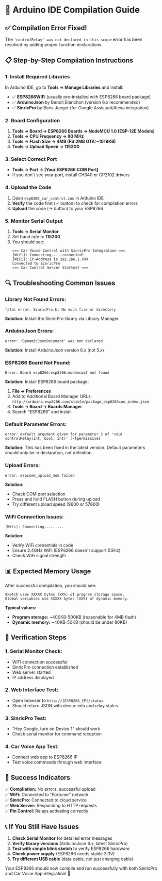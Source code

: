 # 🔧 Arduino IDE Compilation Guide

## ✅ **Compilation Error Fixed!**

The `'controlRelay' was not declared in this scope` error has been resolved by adding proper function declarations.

## 📋 **Step-by-Step Compilation Instructions**

### **1. Install Required Libraries**
In Arduino IDE, go to **Tools → Manage Libraries** and install:

- ✅ **ESP8266WiFi** (usually pre-installed with ESP8266 board package)
- ✅ **ArduinoJson** by Benoit Blanchon (version 6.x recommended)
- ✅ **SinricPro** by Boris Jaeger (for Google Assistant/Alexa integration)

### **2. Board Configuration**
1. **Tools → Board → ESP8266 Boards → NodeMCU 1.0 (ESP-12E Module)**
2. **Tools → CPU Frequency → 80 MHz**
3. **Tools → Flash Size → 4MB (FS:2MB OTA:~1019KB)**
4. **Tools → Upload Speed → 115200**

### **3. Select Correct Port**
- **Tools → Port → [Your ESP8266 COM Port]**
- If you don't see your port, install CH340 or CP2102 drivers

### **4. Upload the Code**
1. Open `esp8266_car_control.ino` in Arduino IDE
2. **Verify** the code first (✓ button) to check for compilation errors
3. **Upload** the code (→ button) to your ESP8266

### **5. Monitor Serial Output**
1. **Tools → Serial Monitor**
2. Set baud rate to **115200**
3. You should see:
   ```
   === Car Voice Control with SinricPro Integration ===
   [Wifi]: Connecting.....connected!
   [WiFi]: IP-Address is 192.168.1.XXX
   Connected to SinricPro
   === Car Control Server Started! ===
   ```

## 🔍 **Troubleshooting Common Issues**

### **Library Not Found Errors:**
```
fatal error: SinricPro.h: No such file or directory
```
**Solution:** Install the SinricPro library via Library Manager

### **ArduinoJson Errors:**
```
error: 'DynamicJsonDocument' was not declared
```
**Solution:** Install ArduinoJson version 6.x (not 5.x)

### **ESP8266 Board Not Found:**
```
Error: Board esp8266:esp8266:nodemcuv2 not found
```
**Solution:** Install ESP8266 board package:
1. **File → Preferences**
2. Add to Additional Board Manager URLs: 
   `http://arduino.esp8266.com/stable/package_esp8266com_index.json`
3. **Tools → Board → Boards Manager**
4. Search "ESP8266" and install

### **Default Parameter Errors:**
```
error: default argument given for parameter 3 of 'void controlRelay(int, bool, int)' [-fpermissive]
```
**Solution:** This has been fixed in the latest version. Default parameters should only be in declaration, not definition.

### **Upload Errors:**
```
error: espcomm_upload_mem failed
```
**Solution:**
- Check COM port selection
- Press and hold FLASH button during upload
- Try different upload speed (9600 or 57600)

### **WiFi Connection Issues:**
```
[Wifi]: Connecting.........
```
**Solution:**
- Verify WiFi credentials in code
- Ensure 2.4GHz WiFi (ESP8266 doesn't support 5GHz)
- Check WiFi signal strength

## 📊 **Expected Memory Usage**
After successful compilation, you should see:
```
Sketch uses XXXXX bytes (XX%) of program storage space.
Global variables use XXXXX bytes (XX%) of dynamic memory.
```

**Typical values:**
- **Program storage:** ~400KB-500KB (reasonable for 4MB flash)
- **Dynamic memory:** ~40KB-50KB (should be under 80KB)

## 🎯 **Verification Steps**

### **1. Serial Monitor Check:**
- WiFi connection successful
- SinricPro connection established
- Web server started
- IP address displayed

### **2. Web Interface Test:**
- Open browser to `http://[ESP8266_IP]/status`
- Should return JSON with device info and relay states

### **3. SinricPro Test:**
- "Hey Google, turn on Device 1" should work
- Check serial monitor for command reception

### **4. Car Voice App Test:**
- Connect web app to ESP8266 IP
- Test voice commands through web interface

## 🚀 **Success Indicators**

✅ **Compilation:** No errors, successful upload  
✅ **WiFi:** Connected to "Fortuner" network  
✅ **SinricPro:** Connected to cloud service  
✅ **Web Server:** Responding to HTTP requests  
✅ **Pin Control:** Relays activating correctly  

## 📞 **If You Still Have Issues**

1. **Check Serial Monitor** for detailed error messages
2. **Verify library versions** (ArduinoJson 6.x, latest SinricPro)
3. **Test with simple blink sketch** to verify ESP8266 hardware
4. **Check power supply** (ESP8266 needs stable 3.3V)
5. **Try different USB cable** (data cable, not just charging cable)

Your ESP8266 should now compile and run successfully with both SinricPro and Car Voice App integration! 🎉
